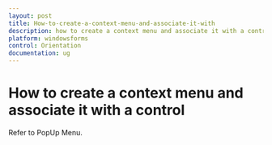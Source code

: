 ```yaml
---
layout: post
title: How-to-create-a-context-menu-and-associate-it-with
description: how to create a context menu and associate it with a control
platform: windowsforms
control: Orientation
documentation: ug
---
```


# How to create a context menu and associate it with a control

Refer to PopUp Menu.

